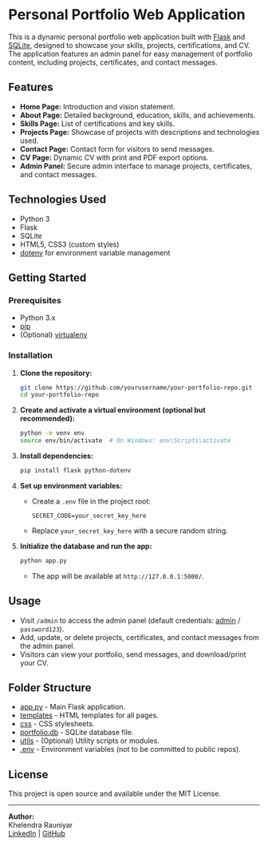 # Personal Portfolio Web Application

This is a dynamic personal portfolio web application built with [Flask](https://flask.palletsprojects.com/) and [SQLite](https://www.sqlite.org/), designed to showcase your skills, projects, certifications, and CV. The application features an admin panel for easy management of portfolio content, including projects, certificates, and contact messages.

## Features

- **Home Page:** Introduction and vision statement.
- **About Page:** Detailed background, education, skills, and achievements.
- **Skills Page:** List of certifications and key skills.
- **Projects Page:** Showcase of projects with descriptions and technologies used.
- **Contact Page:** Contact form for visitors to send messages.
- **CV Page:** Dynamic CV with print and PDF export options.
- **Admin Panel:** Secure admin interface to manage projects, certificates, and contact messages.

## Technologies Used

- Python 3
- Flask
- SQLite
- HTML5, CSS3 (custom styles)
- [dotenv](https://pypi.org/project/python-dotenv/) for environment variable management

## Getting Started

### Prerequisites

- Python 3.x
- [pip](https://pip.pypa.io/en/stable/)
- (Optional) [virtualenv](https://virtualenv.pypa.io/)

### Installation

1. **Clone the repository:**
    ```sh
    git clone https://github.com/yourusername/your-portfolio-repo.git
    cd your-portfolio-repo
    ```

2. **Create and activate a virtual environment (optional but recommended):**
    ```sh
    python -m venv env
    source env/bin/activate  # On Windows: env\Scripts\activate
    ```

3. **Install dependencies:**
    ```sh
    pip install flask python-dotenv
    ```

4. **Set up environment variables:**
    - Create a `.env` file in the project root:
      ```
      SECRET_CODE=your_secret_key_here
      ```
    - Replace `your_secret_key_here` with a secure random string.

5. **Initialize the database and run the app:**
    ```sh
    python app.py
    ```
    - The app will be available at `http://127.0.0.1:5000/`.

## Usage

- Visit `/admin` to access the admin panel (default credentials: [admin](http://_vscodecontentref_/0) / `password123`).
- Add, update, or delete projects, certificates, and contact messages from the admin panel.
- Visitors can view your portfolio, send messages, and download/print your CV.

## Folder Structure

- [app.py](http://_vscodecontentref_/1) - Main Flask application.
- [templates](http://_vscodecontentref_/2) - HTML templates for all pages.
- [css](http://_vscodecontentref_/3) - CSS stylesheets.
- [portfolio.db](http://_vscodecontentref_/4) - SQLite database file.
- [utils](http://_vscodecontentref_/5) - (Optional) Utility scripts or modules.
- [.env](http://_vscodecontentref_/6) - Environment variables (not to be committed to public repos).

## License

This project is open source and available under the MIT License.

---

**Author:**  
Khelendra Rauniyar  
[LinkedIn](https://www.linkedin.com/in/khelendra-rauniyar-4a0424257/) | [GitHub](https://github.com/Khelendrarauniyar)
